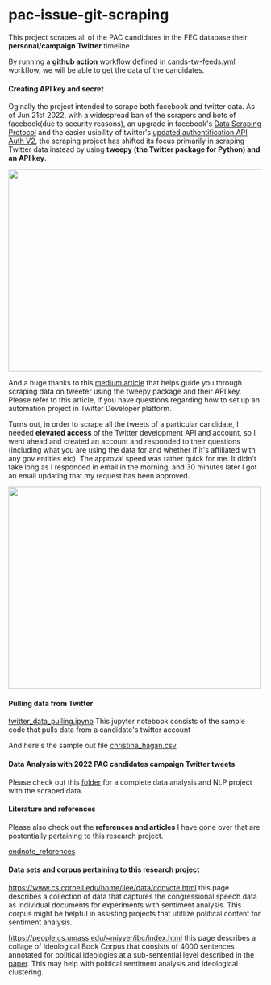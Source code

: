 # pac-issue-git-scraping
This project scrapes all of the PAC candidates in the FEC database their **personal/campaign Twitter** timeline. 


By running a **github action** workflow defined in [cands-tw-feeds.yml](.github/workflows/cands-tw-feeds.yml) workflow, we will be able to get the data of the candidates.
#### Creating API key and secret
Oginally the project intended to scrape both facebook and twitter data. As of Jun 21st 2022, with a widespread ban of the scrapers and bots of facebook(due to security reasons), an upgrade in facebook's [Data Scraping Protocol](https://developers.facebook.com/docs/development/terms-and-policies/automated-data-collection/) and the easier usibility of twitter's [updated authentification API Auth V2](https://developer.twitter.com/en/docs/authentication/oauth-2-0), the scraping project has shifted its focus primarily in scraping Twitter data instead by using **tweepy (the Twitter package for Python) and an API key**. 

<img src="https://github.com/shiyis/pac-cands-git-scraping/blob/main/img/tw-api-interface.png" width="750" height="400">

And a huge thanks to this [medium article](https://dev.to/twitterdev/a-comprehensive-guide-for-using-the-twitter-api-v2-using-tweepy-in-python-15d9) that helps guide you through scraping data on tweeter using the tweepy package and their API key. Please refer to this article, if you have questions regarding how to set up an automation project in Twitter Developer platform.

Turns out, in order to scrape all the tweets of a particular candidate, I needed **elevated access** of the Twitter development API and account, so I went ahead and created an account and responded to their questions (including what you are using the data for and whether if it's affiliated with any gov entities etc). The approval speed was rather quick for me. It didn't take long as I responded in email in the morning, and 30 minutes later I got an email updating that my request has been approved. 

<img src="https://github.com/shiyis/pac-cands-git-scraping/blob/main/img/tw-ea-email.png" width="500" height="400">

#### Pulling data from Twitter
[twitter_data_pulling.ipynb](./twitter_data_pulling.ipynb) This jupyter notebook consists of the sample code that pulls data from a candidate's twitter account 

And here's the sample out file [christina_hagan.csv](./out.csv)


#### Data Analysis with 2022 PAC candidates campaign Twitter tweets

Please check out this [folder](https://github.com/shiyis/data_analysis_python/tree/python/pac_issues_analysis) for a complete data analysis and NLP project with the scraped data. 


#### Literature and references
Please also check out the **references and articles** I have gone over that are postentially pertaining to this research project. 

[endnote_references](endnote_references.txt)



#### Data sets and corpus pertaining to this research project

https://www.cs.cornell.edu/home/llee/data/convote.html
this page describes a collection of data that captures the congressional speech data as individual documents for experiments with sentiment analysis. This corpus might be helpful in assisting projects that utitlize political content for sentiment analysis.

https://people.cs.umass.edu/~miyyer/ibc/index.html 
this page describes a collage of Ideological Book Corpus that consists of 4000 sentences annotated for political ideologies at a sub-sentential level described in the [paper](https://people.cs.umass.edu/~miyyer/pubs/2014_RNN_framing.pdf). This may help with political sentiment analysis and ideological clustering.



